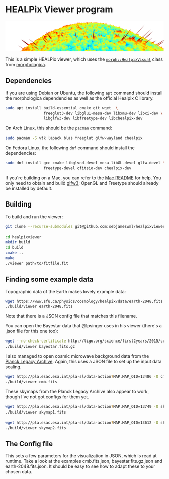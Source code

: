 # HEALPix Viewer program

![A view of the cosmic microwave background radiation](https://github.com/sebjameswml/healpixviewer/blob/main/images/Healpix_FITS_file_viewer.png?raw=true)

This is a simple HEALPix viewer, which uses the [`morph::HealpixVisual`](https://github.com/ABRG-Models/morphologica/blob/main/morph/HealpixVisual.h) class from [morphologica](https://github.com/ABRG-Models/morphologica).

## Dependencies

If you are using Debian or Ubuntu, the following `apt` command should
install the morphologica dependencies as well as the official Healpix
C library.

```bash
sudo apt install build-essential cmake git wget  \
                 freeglut3-dev libglu1-mesa-dev libxmu-dev libxi-dev \
                 libglfw3-dev libfreetype-dev libchealpix-dev
```

On Arch Linux, this should be the `pacman` command:
```bash
sudo pacman -S vtk lapack blas freeglut glfw-wayland chealpix
```

On Fedora Linux, the following `dnf` command should install the dependencies:
```bash
sudo dnf install gcc cmake libglvnd-devel mesa-libGL-devel glfw-devel \
                 freetype-devel cfitsio-dev chealpix-dev
```

If you're building on a Mac, you can refer to the [Mac
README](https://github.com/ABRG-Models/morphologica/blob/main/README.build.mac.md#installation-dependencies-for-mac)
for help. You only need to obtain and build
[glfw3](https://github.com/ABRG-Models/morphologica/blob/main/README.build.mac.md#glfw3);
OpenGL and Freetype should already be installed by default.

## Building

To build and run the viewer:

```bash
git clone --recurse-submodules git@github.com:sebjameswml/healpixviewer

cd healpixviewer
mkdir build
cd build
cmake ..
make
./viewer path/to/fitfile.fit
```

## Finding some example data

Topographic data of the Earth makes lovely example data:

```bash
wget https://www.sfu.ca/physics/cosmology/healpix/data/earth-2048.fits
./build/viewer earth-2048.fits
```
Note that there is a JSON config file that matches this filename.

You can open the Bayestar data that @lpsinger uses in his viewer (there's a .json file for this one too):

```bash
wget --no-check-certificate http://ligo.org/science/first2years/2015/compare/18951/bayestar.fits.gz
./build/viewer bayestar.fits.gz
```

I also managed to open cosmic microwave background data from the [Planck Legacy Archive](http://pla.esac.esa.int/pla/#home). Again, this uses a JSON file to set up the input data scaling.

```bash
wget http://pla.esac.esa.int/pla-sl/data-action?MAP.MAP_OID=13486 -O cmb.fits
./build/viewer cmb.fits
```

These skymaps from the Planck Legacy Archive also appear to work, though I've not got configs for them yet.
```bash
wget http://pla.esac.esa.int/pla-sl/data-action?MAP.MAP_OID=13749 -O skymap1.fits
./build/viewer skymap1.fits

wget http://pla.esac.esa.int/pla-sl/data-action?MAP.MAP_OID=13612 -O skymap2.fits
./build/viewer skymap2.fits
```

## The Config file

This sets a few parameters for the visualization in JSON, which is read at runtime. Take a look at the examples cmb.fits.json, bayestar.fits.gz.json and earth-2048.fits.json. It should be easy to see how to adapt these to your chosen data.